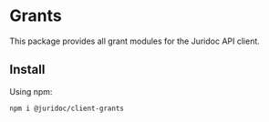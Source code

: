 # Grants

This package provides all grant modules for the Juridoc API client.

## Install

Using npm:

```sh
npm i @juridoc/client-grants
```
